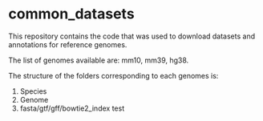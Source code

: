 # common_datasets


This repository contains the code that was used to download datasets and annotations for reference genomes.

The list of genomes available are: mm10, mm39, hg38.

The structure of the folders corresponding to each genomes is:

1) Species
2) Genome
3) fasta/gtf/gff/bowtie2_index
test